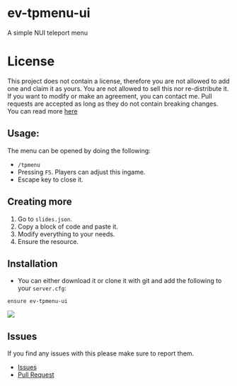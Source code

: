 # ev-tpmenu-ui 
A simple NUI teleport menu

# License
This project does not contain a license, therefore you are not allowed to add one and claim it as yours. You are not allowed to sell this nor re-distribute it. If you want to modify or make an agreement, you can contact me. Pull requests are accepted as long as they do not contain breaking changes. You can read more [here](https://opensource.stackexchange.com/questions/1720/what-can-i-assume-if-a-publicly-published-project-has-no-license) 

## Usage:
The menu can be opened by doing the following:
- `/tpmenu`
- Pressing `F5`. Players can adjust this ingame.
- Escape key to close it.

## Creating more
1) Go to `slides.json`.
2) Copy a block of code and paste it.
3) Modify everything to your needs.
4) Ensure the resource.

## Installation
* You can either download it or clone it with git and add the following to your `server.cfg`:
```
ensure ev-tpmenu-ui
```

![](https://c.file.glass/0igh5.png)

## Issues
If you find any issues with this please make sure to report them.
* [Issues](https://github.com/EntityEvolution/ev-tpmenu-ui/issues)
* [Pull Request](https://github.com/EntityEvolution/ev-tpmenu-ui//pulls)

